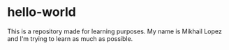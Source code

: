 # hello-world
This is a repository made for learning purposes.
My name is Mikhail Lopez and I'm trying to learn as much as possible.
